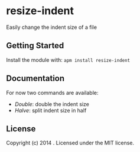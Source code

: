 # resize-indent

Easily change the indent size of a file

## Getting Started
Install the module with: `apm install resize-indent`

## Documentation
For now two commands are available:
- _Double_: double the indent size
- _Halve_: split indent size in half

## License
Copyright (c) 2014 . Licensed under the MIT license.

